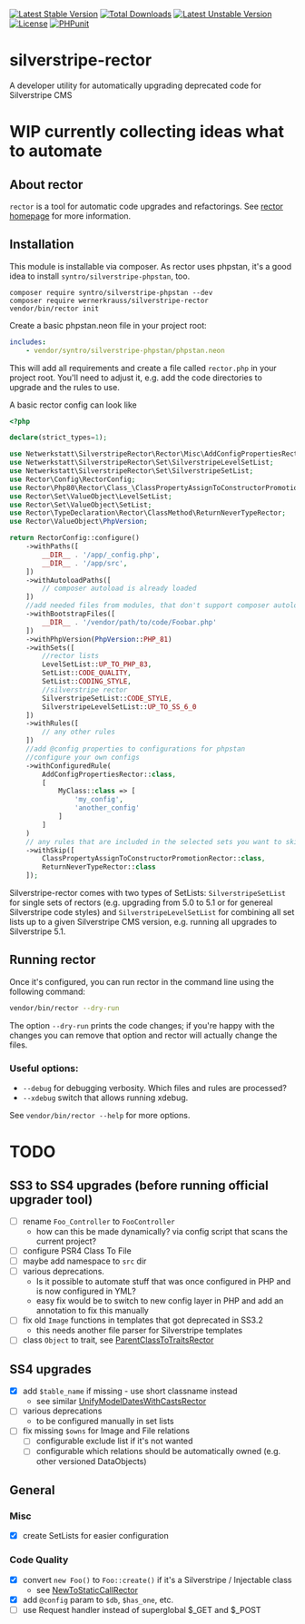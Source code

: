 [![Latest Stable Version](http://poser.pugx.org/wernerkrauss/silverstripe-rector/v)](https://packagist.org/packages/wernerkrauss/silverstripe-rector) 
[![Total Downloads](http://poser.pugx.org/wernerkrauss/silverstripe-rector/downloads)](https://packagist.org/packages/wernerkrauss/silverstripe-rector) 
[![Latest Unstable Version](http://poser.pugx.org/wernerkrauss/silverstripe-rector/v/unstable)](https://packagist.org/packages/wernerkrauss/silverstripe-rector) 
[![License](http://poser.pugx.org/wernerkrauss/silverstripe-rector/license)](https://packagist.org/packages/wernerkrauss/silverstripe-rector) 
[![PHPunit](https://github.com/wernerkrauss/silverstripe-rector/actions/workflows/phpunit.yml/badge.svg)](https://github.com/wernerkrauss/silverstripe-rector/actions/workflows/phpunit.yml)

# silverstripe-rector
A developer utility for automatically upgrading deprecated code for Silverstripe CMS

# WIP currently collecting ideas what to automate

## About rector

`rector` is a tool for automatic code upgrades and refactorings. See [rector homepage](https://getrector.org/) for more information.

## Installation

This module is installable via composer. As rector uses phpstan, it's a good idea to install `syntro/silverstripe-phpstan`, too.

```
composer require syntro/silverstripe-phpstan --dev
composer require wernerkrauss/silverstripe-rector
vendor/bin/rector init
```

Create a basic phpstan.neon file in your project root:

```yaml
includes:
    - vendor/syntro/silverstripe-phpstan/phpstan.neon
```

This will add all requirements and create a file called `rector.php` in your project root. You'll need to adjust it, e.g. add the code directories to upgrade and the rules to use.

A basic rector config can look like

```php
<?php

declare(strict_types=1);

use Netwerkstatt\SilverstripeRector\Rector\Misc\AddConfigPropertiesRector;
use Netwerkstatt\SilverstripeRector\Set\SilverstripeLevelSetList;
use Netwerkstatt\SilverstripeRector\Set\SilverstripeSetList;
use Rector\Config\RectorConfig;
use Rector\Php80\Rector\Class_\ClassPropertyAssignToConstructorPromotionRector;
use Rector\Set\ValueObject\LevelSetList;
use Rector\Set\ValueObject\SetList;
use Rector\TypeDeclaration\Rector\ClassMethod\ReturnNeverTypeRector;
use Rector\ValueObject\PhpVersion;

return RectorConfig::configure()
    ->withPaths([
        __DIR__ . '/app/_config.php',
        __DIR__ . '/app/src',
    ])
    ->withAutoloadPaths([
        // composer autoload is already loaded
    ])
    //add needed files from modules, that don't support composer autoload yet
    ->withBootstrapFiles([
        __DIR__ . '/vendor/path/to/code/Foobar.php'
    ])
    ->withPhpVersion(PhpVersion::PHP_81)
    ->withSets([
        //rector lists
        LevelSetList::UP_TO_PHP_83,
        SetList::CODE_QUALITY,
        SetList::CODING_STYLE,
        //silverstripe rector
        SilverstripeSetList::CODE_STYLE,
        SilverstripeLevelSetList::UP_TO_SS_6_0
    ])
    ->withRules([
        // any other rules
    ])
    //add @config properties to configurations for phpstan
    //configure your own configs    
    ->withConfiguredRule(
        AddConfigPropertiesRector::class,
        [
            MyClass::class => [
                'my_config',
                'another_config'
            ]
        ]
    )
    // any rules that are included in the selected sets you want to skip
    ->withSkip([
        ClassPropertyAssignToConstructorPromotionRector::class,
        ReturnNeverTypeRector::class
    ]);
```

Silverstripe-rector comes with two types of SetLists: `SilverstripeSetList` for single sets of rectors (e.g. upgrading from 5.0 to 5.1 or for genereal Silverstripe code styles) and `SilverstripeLevelSetList` for combining all set lists up to a given Silverstripe CMS version, e.g. running all upgrades to Silverstripe 5.1.

## Running rector

Once it's configured, you can run rector in the command line using the following command:

```bash
vendor/bin/rector --dry-run 
```

The option `--dry-run` prints the code changes; if you're happy with the changes you can remove that option and rector will actually change the files.

### Useful options:

  - `--debug` for debugging verbosity. Which files and rules are processed?
  - `--xdebug` switch that allows running xdebug.

See `vendor/bin/rector --help` for more options.

# TODO

## SS3 to SS4 upgrades (before running official upgrader tool)
- [ ] rename `Foo_Controller` to `FooController`
  - how can this be made dynamically? via config script that scans the current project?
- [ ] configure PSR4 Class To File
- [ ] maybe add namespace to `src` dir
- [ ] various deprecations.
  -  Is it possible to automate stuff that was once configured in PHP and is now configured in YML?
  -  easy fix would be to switch to new config layer in PHP and add an annotation to fix this manually
- [ ] fix old `Image` functions in templates that got deprecated in SS3.2
  - this needs another file parser for Silverstripe templates
- [ ] class `Object` to trait, see [ParentClassToTraitsRector](https://github.com/rectorphp/rector/blob/main/docs/rector_rules_overview.md#parentclasstotraitsrector)

## SS4 upgrades
- [X] add `$table_name` if missing - use short classname instead
  - see similar [UnifyModelDatesWithCastsRector](https://github.com/rectorphp/rector-laravel/blob/main/src/Rector/Class_/UnifyModelDatesWithCastsRector.php)
- [ ] various deprecations
  - to be configured manually in set lists
- [ ] fix missing `$owns` for Image and File relations
  - [ ] configurable exclude list if it's not wanted
  - [ ] configurable which relations should be automatically owned (e.g. other versioned DataObjects)

## General
### Misc
- [X] create SetLists for easier configuration

### Code Quality
- [X] convert `new Foo()` to `Foo::create()` if it's a Silverstripe / Injectable class
  - see [NewToStaticCallRector](https://github.com/rectorphp/rector/blob/main/docs/rector_rules_overview.md#newtomethodcallrector)
- [X] add `@config` param to `$db`, `$has_one`, etc.
- [ ] use Request handler instead of superglobal $_GET and $_POST
